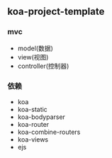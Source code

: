 ## koa-project-template

### mvc
- model(数据)
- view(视图)
- controller(控制器)


### 依赖
- koa
- koa-static
- koa-bodyparser
- koa-router
- koa-combine-routers
- koa-views
- ejs